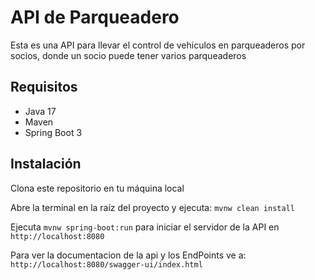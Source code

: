 # API de Parqueadero

Esta es una API para llevar el control de vehiculos en parqueaderos por socios, donde un socio puede tener varios parqueaderos

## Requisitos

* Java 17
* Maven
* Spring Boot 3

## Instalación

Clona este repositorio en tu máquina local

Abre la terminal en la raíz del proyecto y ejecuta: ```mvnw clean install```

Ejecuta ```mvnw spring-boot:run``` para iniciar el servidor de la API en ```http://localhost:8080```

Para ver la documentacion de la api y los EndPoints ve a: ```http://localhost:8080/swagger-ui/index.html```
